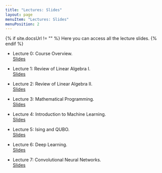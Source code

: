 ```yaml
---
title: "Lectures: Slides"
layout: page
menuItem: "Lectures: Slides"
menuPosition: 2
---
```

{% if site.docsUrl != "" %}
Here you can access all the lecture slides.
{% endif %}

- Lecture 0: Course Overview.<br>
<a href="slides/QUIP and QML Lecture 0 - Course Overview.pdf" download>Slides</a>

- Lecture 1: Review of Linear Algebra I.<br>
<a href="slides/QUIP and QML Lecture 1 - Review of Linear Algebra I.pdf" download>Slides</a>

- Lecture 2: Review of Linear Algebra II.<br>
<a href="slides/QUIP and QML Lecture 2 - Review of Linear Algebra II.pdf" download>Slides</a>

- Lecture 3: Mathematical Programming.<br>
<a href="slides/QUIP and QML Lecture 3 - Mathematical Programming.pdf" download>Slides</a>

- Lecture 4: Introduction to Machine Learning.<br>
<a href="slides/QUIP and QML Lecture 4 - Introduction to Machine Learning.pdf" download>Slides</a>

- Lecture 5: Ising and QUBO.<br>
<a href="slides/QUIP and QML Lecture 5 - Ising and QUBO.pdf" download>Slides</a>

- Lecture 6: Deep Learning.<br>
<a href="slides/QUIP and QML Lecture 6 - Deep Learning.pdf" download>Slides</a>

- Lecture 7: Convolutional Neural Networks.<br>
<a href="slides/QUIP and QML Lecture 7 - Convolutional Neural Networks.pdf" download>Slides</a>